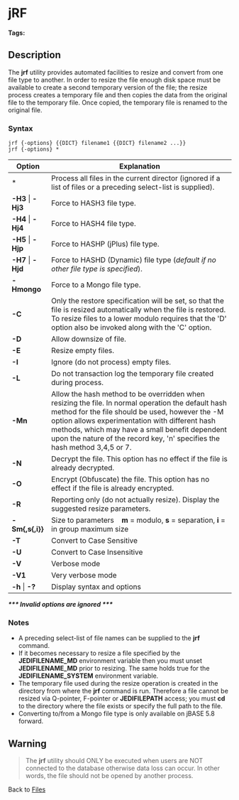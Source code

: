 # jRF

<PageHeader />

**Tags:**
<badge text='hash files' vertical='middle' />
<badge text='file resize' vertical='middle' />

## Description

The **jrf** utility provides automated facilities to resize and convert from one file type to another. In order to resize the file enough disk space must be available to create a second temporary version of the file; the resize process creates a temporary file and then copies the data from the original file to the temporary file. Once copied, the temporary file is renamed to the original file.

### Syntax

```
jrf {-options} {{DICT} filename1 {{DICT} filename2 ...}}
jrf {-options} *
```

| Option | Explanation |
| --- | --- |
| \* | Process all files in the current director (ignored if a list of files or a preceding select-list is supplied). |
| **-H3** \| **-Hj3** | Force to HASH3 file type. |
| **-H4** \| **-Hj4** | Force to HASH4 file type. |
| **-H5** \| **-Hjp** | Force to HASHP (jPlus) file type. |
| **-H7** \| **-Hjd** | Force to HASHD (Dynamic) file type (*default if no other file type is specified*). |
| **-Hmongo** | Force to a Mongo file type. |
| **-C** | Only the restore specification will be set, so that the file is resized automatically when the file is restored. To resize files to a lower modulo requires that the 'D' option also be invoked along with the 'C' option. |
| **-D** | Allow downsize of file. |
| **-E** | Resize empty files. |
| **-I** | Ignore (do not process) empty files. |
| **-L** | Do not transaction log the temporary file created during process. |
| **-Mn** | Allow the hash method to be overridden when resizing the file. In normal operation the default hash method for the file should be used, however the -M option allows experimentation with different hash methods, which may have a small benefit dependent upon the nature of the record key, 'n' specifies the hash method 3,4,5 or 7. |
| **-N** | Decrypt the file. This option has no effect if the file is already decrypted. |
| **-O** | Encrypt (Obfuscate) the file. This option has no effect if the file is already encrypted. |
| **-R** | Reporting only (do not actually resize). Display the suggested resize parameters. |
| **-Sm{,s{,i}}** | Size to parameters    **m** = modulo, **s** = separation, **i** = in group maximum size |
| **-T** | Convert to Case Sensitive |
| **-U** | Convert to Case Insensitive |
| **-V** | Verbose mode |
| **-V1** | Very verbose mode |
| **-h** \| **-?** | Display syntax and options |

***\*\*\* Invalid options are ignored \*\*\****

### Notes

- A preceding select-list of file names can be supplied to the **jrf** command.
- If it becomes necessary to resize a file specified by the **JEDIFILENAME\_MD** environment variable then you must unset **JEDIFILENAME\_MD** prior to resizing. The same holds true for the **JEDIFILENAME\_SYSTEM** environment variable.
- The temporary file used during the resize operation is created in the directory from where the **jrf** command is run. Therefore a file cannot be resized via Q-pointer, F-pointer or **JEDIFILEPATH** access; you must **cd** to the directory where the file exists or specify the full path to the file.
- Converting to/from a Mongo file type is only available on jBASE 5.8 forward.

## Warning

>The **jrf** utility should ONLY be executed when users are NOT connected to the database otherwise data loss can occur. In other words, the file should not be opened by another process.

Back to [Files](./../README.md)

<PageFooter />
